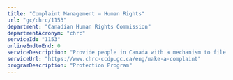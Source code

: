 ```yaml
---
title: "Complaint Management – Human Rights"
url: "gc/chrc/1153"
department: "Canadian Human Rights Commission"
departmentAcronym: "chrc"
serviceId: "1153"
onlineEndtoEnd: 0
serviceDescription: "Provide people in Canada with a mechanism to file and resolve complaints under the Canadian Human Rights Act"
serviceUrl: "https://www.chrc-ccdp.gc.ca/eng/make-a-complaint"
programDescription: "Protection Program"
---
```

